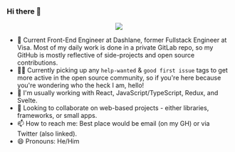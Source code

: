 ### Hi there 👋

<p align="center">
  <img src="https://github-readme-stats.vercel.app/api?username=ghosts&count_private=true" />
</p>

- 🏢 Current Front-End Engineer at Dashlane, former Fullstack Engineer at Visa. Most of my daily work is done in a private GitLab repo, so my GitHub is mostly reflective of side-projects and open source contributions.
- 👷‍♂️ Currently picking up any `help-wanted` & `good first issue` tags to get more active in the open source community, so if you're here because you're wondering who the heck I am, hello!
- 🧠 I'm usually working with React, JavaScript/TypeScript, Redux, and Svelte.
- 👀 Looking to collaborate on web-based projects - either libraries, frameworks, or small apps.
- 📫 How to reach me: Best place would be email (on my GH) or via Twitter (also linked).
- 😄 Pronouns: He/Him

